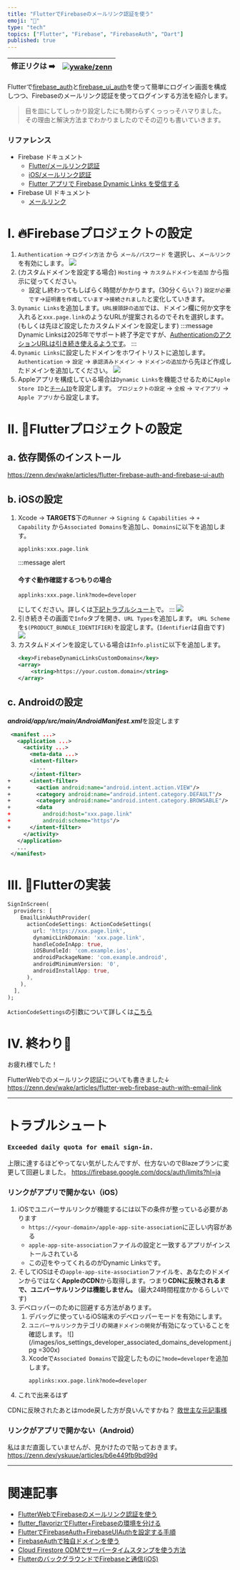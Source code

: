 ```yaml
---
title: "FlutterでFirebaseのメールリンク認証を使う"
emoji: "📩"
type: "tech"
topics: ["Flutter", "Firebase", "FirebaseAuth", "Dart"]
published: true
---
```


| 修正リクは ➡️ | [![ywake/zenn](https://img.shields.io/badge/ywake-zenn-blue?logo=github)](https://github.com/ywake/zenn) |
| --- | --- |

Flutterで[firebase_auth](https://pub.dev/packages/firebase_auth)と[firebase_ui_auth](https://pub.dev/packages/firebase_ui_auth)を使って簡単にログイン画面を構成しつつ、Firebaseのメールリンク認証を使ってログインする方法を紹介します。

> 目を皿にしてしっかり設定したにも関わらずくっっっそハマりました。
> その理由と解決方法までわかりましたのでその辺りも書いていきます。

### リファレンス
* Firebase ドキュメント
	* [Flutter/メールリンク認証](https://firebase.google.com/docs/auth/flutter/email-link-auth?hl=ja)
	* [iOS/メールリンク認証](https://firebase.google.com/docs/auth/ios/email-link-auth?hl=ja)
	* [Flutter アプリで Firebase Dynamic Links を受信する](https://firebase.google.com/docs/dynamic-links/flutter/receive?hl=ja)
* Firebase UI ドキュメント
	* [メールリンク](https://github.com/firebase/FirebaseUI-Flutter/blob/main/docs/firebase-ui-auth/providers/email-link.md)

# I. 🔥Firebaseプロジェクトの設定
1. `Authentication` → `ログイン方法` から `メール/パスワード` を選択し、`メールリンク` を有効にします。
	![](/images/firebase_auth_provider_mail_link.png)
1. (カスタムドメインを設定する場合) `Hosting` → `カスタムドメインを追加` から指示に従ってください。
	* 設定し終わってもしばらく時間がかかります。(30分くらい？)
		`設定が必要です`→`証明書を作成しています`→`接続されました`と変化していきます。
1. `Dynamic Links`を追加します。`URL接頭辞の追加`では、ドメイン欄に何か文字を入れると`xxx.page.link`のようなURLが提案されるのでそれを選択します。(もしくは先ほど設定したカスタムドメインを設定します)
	:::message
	Dynamic Linksは2025年でサポート終了予定ですが、[AuthenticationのアクションURLは引き続き使えるようです](https://firebase.google.com/support/dynamic-links-faq?hl=ja#i_only_use_dynamic_links_for_firebase_authentication_will_email_link_authentication_in_firebase_authentication_continue_to_work)。
	:::
1. `Dynamic Links`に設定したドメインをホワイトリストに追加します。
	`Authentication` → `設定` → `承認済みドメイン` → `ドメインの追加`から先ほど作成したドメインを追加してください。
	![](/images/firebase_auth_setting_whitelist.png)
1. Appleアプリを構成している場合は`Dynamic Links`を機能させるために`Apple Store ID`と[`チームID`](https://developer.apple.com/account#MembershipDetailsCard)を設定します。
	`プロジェクトの設定` → `全般` → `マイアプリ` → `Apple アプリ`から設定します。

# II. 🎯Flutterプロジェクトの設定
## a. 依存関係のインストール
https://zenn.dev/wake/articles/flutter-firebase-auth-and-firebase-ui-auth

## b. iOSの設定
1. Xcode → **TARGETS**下の`Runner` → `Signing & Capabilities` → `+ Capability` から`Associated Domains`を追加し、`Domains`に以下を追加します。
	```
	applinks:xxx.page.link
	```
	:::message alert
	#### 今すぐ動作確認するつもりの場合
	```
	applinks:xxx.page.link?mode=developer
	```
	にしてください。詳しくは[下記トラブルシュート](#リンクがアプリで開かない（iOS）)で。
	:::
	![](/images/xcode_associated_domains_page_link.png)
1. 引き続きその画面で`Info`タブを開き、`URL Types`を追加します。
	`URL Scheme`を`$(PRODUCT_BUNDLE_IDENTIFIER)`を設定します。(`Identifier`は自由です)
	![](/images/xcode_info_url_types_bundle_id.png)
1. カスタムドメインを設定している場合は`Info.plist`に以下を追加します。
	```xml
	<key>FirebaseDynamicLinksCustomDomains</key>
	<array>
		<string>https://your.custom.domain</string>
	</array>
	```

## c. Androidの設定
***android/app/src/main/AndroidManifest.xml***を設定します
```xml diff
 <manifest ...>
   <application ...>
     <activity ...>
       <meta-data ...>
       <intent-filter>
         ...
       </intent-filter>
+      <intent-filter>
+        <action android:name="android.intent.action.VIEW"/>
+        <category android:name="android.intent.category.DEFAULT"/>
+        <category android:name="android.intent.category.BROWSABLE"/>
+        <data
+          android:host="xxx.page.link"
+          android:scheme="https"/>
+      </intent-filter>
     </activity>
   </application>
   ...
 </manifest>
```


# III. 🎯Flutterの実装
```dart
SignInScreen(
  providers: [
    EmailLinkAuthProvider(
      actionCodeSettings: ActionCodeSettings(
        url: 'https://xxx.page.link',
        dynamicLinkDomain: 'xxx.page.link',
        handleCodeInApp: true,
        iOSBundleId: 'com.example.ios',
        androidPackageName: 'com.example.android',
        androidMinimumVersion: '0',
        androidInstallApp: true,
      ),
    ),
  ],
);
```
`ActionCodeSettings`の引数について詳しくは[こちら](https://firebase.google.com/docs/auth/flutter/email-link-auth?hl=ja#send_an_authentication_link_to_the_users_email_address)

# IV. 終わり🎉
お疲れ様でした！

FlutterWebでのメールリンク認証についても書きました↓
https://zenn.dev/wake/articles/flutter-web-firebase-auth-with-email-link

---

# トラブルシュート
### `Exceeded daily quota for email sign-in.`
上限に達するほどやってない気がしたんですが、仕方ないのでBlazeプランに変更して回避しました。
https://firebase.google.com/docs/auth/limits?hl=ja

### リンクがアプリで開かない（iOS）
1. iOSでユニバーサルリンクが機能するには以下の条件が整っている必要があります
	* `https://<your-domain>/apple-app-site-association`に正しい内容がある
	* `apple-app-site-association`ファイルの設定と一致するアプリがインストールされている
	* この辺をやってくれるのがDynamic Linksです。
1. そしてiOSはその`apple-app-site-association`ファイルを、あなたのドメインからではなく**AppleのCDN**から取得します。つまり**CDNに反映されるまで、ユニバーサルリンクは機能しません。** (最大24時間程度かかるらしいです)
1. デベロッパーのために回避する方法があります。
	1. デバッグに使っているiOS端末のデベロッパーモードを有効にします。
	1. `ユニバーサルリンク`カテゴリの`関連ドメインの開発`が有効になっていることを確認します。
		![](/images/ios_settings_developer_associated_domains_development.jpg =300x)
	1. Xcodeで`Associated Domains`で設定したものに`?mode=developer`を追加します。
		```
		applinks:xxx.page.link?mode=developer
		```
1. これで出来るはず

CDNに反映されたあとはmode戻した方が良いんですかね？
[救世主な元記事様](https://qiita.com/chichilam/items/9b646cdf4409d287195b#alternate-mode)



### リンクがアプリで開かない（Android）
私はまだ直面していませんが、見かけたので貼っておきます。
https://zenn.dev/yskuue/articles/b6e449fb9bd99d

---

# 関連記事
* [FlutterWebでFirebaseのメールリンク認証を使う](https://zenn.dev/wake/articles/flutter-web-firebase-auth-with-email-link)
* [flutter_flavorizrでFlutter+Firebaseの環境を分ける](https://zenn.dev/wake/articles/flutter-flavorizr)
* [FlutterでFirebaseAuth+FirebaseUIAuthを設定する手順](https://zenn.dev/wake/articles/flutter-firebase-auth-and-firebase-ui-auth)
* [FirebaseAuthで独自ドメインを使う](https://zenn.dev/wake/articles/firebase-auth-with-custom-domain)
* [Cloud Firestore ODMでサーバータイムスタンプを使う方法](https://zenn.dev/wake/articles/flutter-firestore-odm-with-server-timestamp)
* [FlutterのバックグラウンドでFirebaseと通信(iOS)](https://zenn.dev/wake/articles/572fdd292ed482e6b5bc)